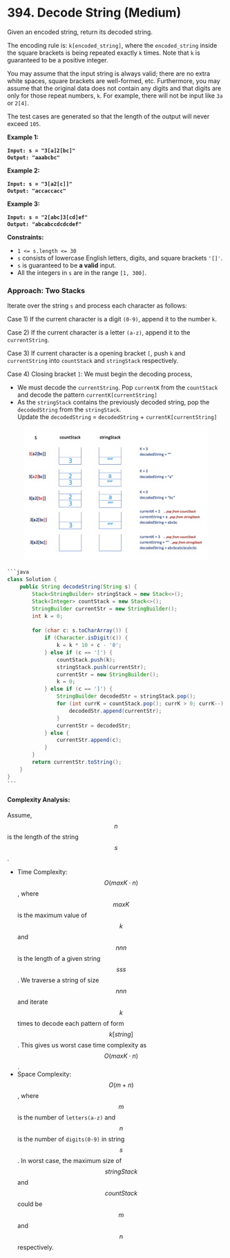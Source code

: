 # 394. Decode String (Medium)

Given an encoded string, return its decoded string.

The encoding rule is: `k[encoded_string]`, where the `encoded_string` inside the square brackets is being repeated exactly `k` times. Note that `k` is guaranteed to be a positive integer.

You may assume that the input string is always valid; there are no extra white spaces, square brackets are well-formed, etc. Furthermore, you may assume that the original data does not contain any digits and that digits are only for those repeat numbers, `k`. For example, there will not be input like `3a` or `2[4]`.

The test cases are generated so that the length of the output will never exceed `105`.

&#x20;

**Example 1:**

<pre><code><strong>Input: s = "3[a]2[bc]"
</strong><strong>Output: "aaabcbc"
</strong></code></pre>

**Example 2:**

<pre><code><strong>Input: s = "3[a2[c]]"
</strong><strong>Output: "accaccacc"
</strong></code></pre>

**Example 3:**

<pre><code><strong>Input: s = "2[abc]3[cd]ef"
</strong><strong>Output: "abcabccdcdcdef"
</strong></code></pre>

&#x20;

**Constraints:**

* `1 <= s.length <= 30`
* `s` consists of lowercase English letters, digits, and square brackets `'[]'`.
* `s` is guaranteed to be **a valid** input.
* All the integers in `s` are in the range `[1, 300]`.

### Approach: Two Stacks

Iterate over the string `s` and process each character as follows:

Case 1) If the current character is a digit `(0-9)`, append it to the number `k`.

Case 2) If the current character is a letter `(a-z)`, append it to the `currentString`.

Case 3) If current character is a opening bracket `[`, push `k` and `currentString` into `countStack` and `stringStack` respectively.

Case 4) Closing bracket `]`: We must begin the decoding process,

* We must decode the `currentString`. Pop `currentK` from the `countStack` and decode the pattern `currentK[currentString]`
* As the `stringStack` contains the previously decoded string, pop the `decodedString` from the `stringStack`.\
  Update the `decodedString` = `decodedString` + `currentK[currentString]`

<figure><img src="../../../.gitbook/assets/image (3) (1) (1).png" alt="" width="563"><figcaption></figcaption></figure>

````java
```java
class Solution {
    public String decodeString(String s) {
        Stack<StringBuilder> stringStack = new Stack<>();
        Stack<Integer> countStack = new Stack<>();
        StringBuilder currentStr = new StringBuilder();
        int k = 0;

        for (char c: s.toCharArray()) {
            if (Character.isDigit(c)) {
                k = k * 10 + c - '0';
            } else if (c == '[') {
                countStack.push(k);
                stringStack.push(currentStr);
                currentStr = new StringBuilder();
                k = 0;
            } else if (c == ']') {
                StringBuilder decodedStr = stringStack.pop();
                for (int currK = countStack.pop(); currK > 0; currK--) {
                    decodedStr.append(currentStr);
                }
                currentStr = decodedStr;
            } else {
                currentStr.append(c);
            }
        }
        return currentStr.toString();
    }
}
```
````

#### Complexity Analysis:

Assume, $$n$$ is the length of the string $$s$$.

* Time Complexity: $$O(maxK⋅n)$$, where $$maxK$$ is the maximum value of $$k$$ and $$nnn$$ is the length of a given string $$sss$$. We traverse a string of size $$nnn$$ and iterate $$k$$ times to decode each pattern of form $$k[string]$$. This gives us worst case time complexity as $$O(maxK⋅n)$$.
* Space Complexity: $$O(m+n)$$, where $$m$$ is the number of `letters(a-z)` and $$n$$ is the number of `digits(0-9)` in string $$s$$. In worst case, the maximum size of $$stringStack$$ and $$countStack$$ could be $$m$$ and $$n$$ respectively.

